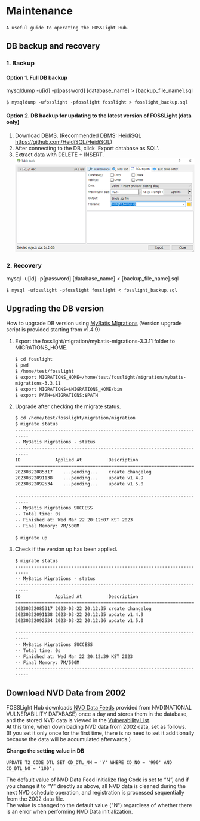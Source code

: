 # Maintenance
```note
A useful guide to operating the FOSSLight Hub.
```

## DB backup and recovery
### 1. Backup 
#### Option 1. Full DB backup    
mysqldump -u[id] -p[password] [database_name] > [backup_file_name].sql
```
$ mysqldump -ufosslight -pfosslight fosslight > fosslight_backup.sql
```

#### Option 2. DB backup for updating to the latest version of FOSSLight (data only)
1. Download DBMS. (Recommended DBMS: HeidiSQL https://github.com/HeidiSQL/HeidiSQL)
2. After connecting to the DB, click 'Export database as SQL'.
3. Extract data with DELETE + INSERT.
    ![config](./images/sql_backup.png)

### 2. Recovery    
mysql -u[id] -p[password] [database_name] < [backup_file_name].sql
```
$ mysql -ufosslight -pfosslight fosslight < fosslight_backup.sql
```

## Upgrading the DB version
How to upgrade DB version using [MyBatis Migrations](https://mybatis.org/migrations/migrate.html) (Version upgrade script is provided starting from v1.4.9)
1. Export the fosslight/migration/mybatis-migrations-3.3.11 folder to MIGRATIONS_HOME.
    ```
    $ cd fosslight
    $ pwd
    $ /home/test/fosslight
    $ export MIGRATIONS_HOME=/home/test/fosslight/migration/mybatis-migrations-3.3.11
    $ export MIGRATIONS=$MIGRATIONS_HOME/bin
    $ export PATH=$MIGRATIONS:$PATH
    ```
2. Upgrade after checking the migrate status.
    ```
    $ cd /home/test/fosslight/migration/migration
    $ migrate status
    ------------------------------------------------------------------------
    -- MyBatis Migrations - status
    ------------------------------------------------------------------------
    ID             Applied At          Description
    ================================================================================
    20230322085317    ...pending...    create changelog
    20230322091138    ...pending...    update v1.4.9
    20230322092534    ...pending...    update v1.5.0

    ------------------------------------------------------------------------
    -- MyBatis Migrations SUCCESS
    -- Total time: 0s
    -- Finished at: Wed Mar 22 20:12:07 KST 2023
    -- Final Memory: 7M/500M

    $ migrate up
    ```
4. Check if the version up has been applied.
    ```
    $ migrate status
    ------------------------------------------------------------------------
    -- MyBatis Migrations - status
    ------------------------------------------------------------------------
    ID             Applied At          Description
    ================================================================================
    20230322085317 2023-03-22 20:12:35 create changelog
    20230322091138 2023-03-22 20:12:35 update v1.4.9
    20230322092534 2023-03-22 20:12:36 update v1.5.0

    ------------------------------------------------------------------------
    -- MyBatis Migrations SUCCESS
    -- Total time: 0s
    -- Finished at: Wed Mar 22 20:12:39 KST 2023
    -- Final Memory: 7M/500M
    ------------------------------------------------------------------------

    ```


## Download NVD Data from 2002
FOSSLight Hub downloads [NVD Data Feeds](https://nvd.nist.gov/vuln/data-feeds) provided from NVD(NATIONAL VULNERABILITY DATABASE) once a day and stores them in the database, and the stored NVD data is viewed in the [Vulnerability List](../started/2_try/7_vulnerability.md).    
At this time, when downloading NVD data from 2002 data, set as follows.      
(If you set it only once for the first time, there is no need to set it additionally because the data will be accumulated afterwards.)           
        
**Change the setting value in DB**    
```
UPDATE T2_CODE_DTL SET CD_DTL_NM = 'Y' WHERE CD_NO = '990' AND CD_DTL_NO = '100';
```
The default value of NVD Data Feed initialize flag Code is set to “N”, and if you change it to “Y” directly as above, all NVD data is cleaned during the next NVD schedule operation, and registration is processed sequentially from the 2002 data file.     
The value is changed to the default value ("N") regardless of whether there is an error when performing NVD Data initialization.     
